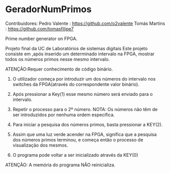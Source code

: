 # GeradorNumPrimos

Contribuidores:
Pedro Valente : https://github.com/o2valente
Tomás Martins : https://github.com/tomasfilipe7

Prime number generator on FPGA.

Projeto final da UC de Laboratórios de sistemas digitais
Este projeto consiste em ,após inserido um determinado intervalo na FPGA, mostrar todos os números primos nesse mesmo intervalo.

ATENÇÃO:Requer conhecimento de código binário.

1) O utilizador começa por introduzir um dos números do intervalo nos switches da FPGA(através do correspondente valor binário).

2) Após pressionar a Key(1) esse mesmo número será enviado para o intervalo.

3) Repetir o processo para o 2º número.
	NOTA: Os números não têm de ser introduzidos por nenhuma ordem específica.

4) Para iniciar a pesquisa dos números primos, basta pressionar a KEY(2).

5) Assim que uma luz verde acender na FPGA, significa que a pesquisa dos números primos terminou, e começa então o processo de visualização dos mesmos.

6) O programa pode voltar a ser inicializado através da KEY(0)

ATENÇÃO: A memória do programa NÃO reinicializa.


